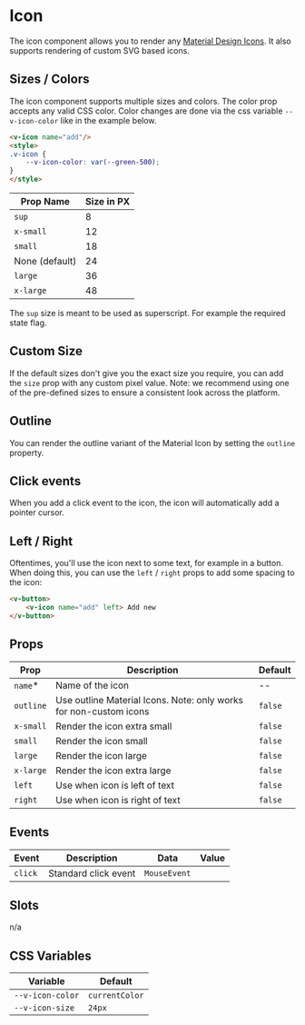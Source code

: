# Icon

The icon component allows you to render any [Material Design Icons](https://material.io/icons). It also supports rendering of custom SVG based icons.

## Sizes / Colors

The icon component supports multiple sizes and colors. The color prop accepts any valid CSS color. Color changes are done via the css variable `--v-icon-color` like in the example below.

```html
<v-icon name="add"/>
<style>
.v-icon {
	--v-icon-color: var(--green-500);
}
</style>
```

| Prop Name      | Size in PX |
|----------------|------------|
| `sup`          | 8          |
| `x-small`      | 12         |
| `small`        | 18         |
| None (default) | 24         |
| `large`        | 36         |
| `x-large`      | 48         |

The `sup` size is meant to be used as superscript. For example the required state flag.

## Custom Size
If the default sizes don't give you the exact size you require, you can add the `size` prop with any
custom pixel value. Note: we recommend using one of the pre-defined sizes to ensure a consistent look
across the platform.

## Outline
You can render the outline variant of the Material Icon by setting the `outline` property.

## Click events
When you add a click event to the icon, the icon will automatically add a pointer cursor.

## Left / Right
Oftentimes, you'll use the icon next to some text, for example in a button. When doing this, you can use the `left` / `right` props to add some spacing to the icon:

```html
<v-button>
	<v-icon name="add" left> Add new
</v-button>
```

## Props
| Prop      | Description                                                       | Default |
|-----------|-------------------------------------------------------------------|---------|
| `name`*   | Name of the icon                                                  | --      |
| `outline` | Use outline Material Icons. Note: only works for non-custom icons | `false` |
| `x-small` | Render the icon extra small                                       | `false` |
| `small`   | Render the icon small                                             | `false` |
| `large`   | Render the icon large                                             | `false` |
| `x-large` | Render the icon extra large                                       | `false` |
| `left`    | Use when icon is left of text                                     | `false` |
| `right`   | Use when icon is right of text                                    | `false` |
<!-- readme-gen-igonre: x-small, small, large, x-large -->

## Events
| Event   | Description          | Data         | Value |
|---------|----------------------|--------------|-------|
| `click` | Standard click event | `MouseEvent` |       |

## Slots
n/a

## CSS Variables
| Variable         | Default        |
|------------------|----------------|
| `--v-icon-color` | `currentColor` |
| `--v-icon-size`  | `24px`         |
